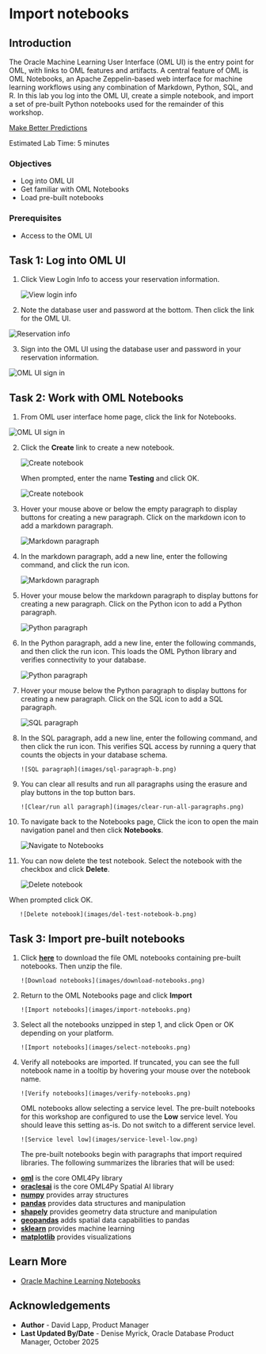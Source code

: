 # Import notebooks

## Introduction

The Oracle Machine Learning User Interface (OML UI) is the entry point for OML, with links to OML features and artifacts. A central feature of OML is OML Notebooks, an Apache Zeppelin-based web interface for machine learning workflows using any combination of Markdown, Python, SQL, and R. In this lab you log into the OML UI, create a simple notebook, and import a set of pre-built Python notebooks used for the remainder of this workshop.

[Make Better Predictions](videohub:1_4q5ul7ex)

Estimated Lab Time: 5 minutes

### Objectives

* Log into OML UI
* Get familiar with OML Notebooks
* Load pre-built notebooks

### Prerequisites

* Access to the OML UI

## Task 1: Log into OML UI

1. Click View Login Info to access your reservation information.

   ![View login info](images/view-login-info.png)

2. Note the database user and password at the bottom. Then click the link for the OML UI.

  ![Reservation info](images/reservation-information.png)

3. Sign into the OML UI using the database user and password in your reservation information.

  ![OML UI sign in](images/omluser-signin.png)

## Task 2: Work with OML Notebooks

1. From OML user interface home page, click the link for Notebooks.

  ![OML UI sign in](images/oml-homepage.png)

2. Click the **Create** link to create a new notebook.

     ![Create notebook](images/create-notebook-a.png)

   When prompted, enter the name **Testing** and click OK.

      ![Create notebook](images/create-notebook-b.png)

3. Hover your mouse above or below the empty paragraph to display buttons for creating a new paragraph. Click on the markdown icon to add a markdown paragraph.

      ![Markdown paragraph](images/md-paragraph-a.png)

4. In the markdown paragraph, add a new line, enter the following command, and click the run icon.

   ![Markdown paragraph](images/md-paragraph-b.png)

5. Hover your mouse below the markdown paragraph to display buttons for creating a new paragraph. Click on the Python icon to add a Python paragraph.

      ![Python paragraph](images/py-paragraph-a.png)

6. In the Python paragraph, add a new line, enter the following commands, and then click the run icon. This loads the OML Python library and verifies connectivity to your database.

     ![Python paragraph](images/py-paragraph-b.png)

7. Hover your mouse below the Python paragraph to display buttons for creating a new paragraph. Click on the SQL icon to add a SQL paragraph.

      ![SQL paragraph](images/sql-paragraph-a.png)

8. In the SQL paragraph, add a new line, enter the following command, and then click the run icon. This verifies SQL access by running a query that counts the objects in your database schema.

       ![SQL paragraph](images/sql-paragraph-b.png)

9. You can clear all results and run all paragraphs using the erasure and play buttons in the top button bars.

       ![Clear/run all paragraph](images/clear-run-all-paragraphs.png)

10. To navigate back to the Notebooks page, Click the icon to open the main navigation panel and then click **Notebooks**.

       ![Navigate to Notebooks](images/nav-to-notebooks.png)

11. You can now delete the test notebook. Select the notebook with the checkbox and click **Delete**.

       ![Delete notebook](images/del-test-notebook-a.png)

  When prompted click OK.

       ![Delete notebook](images/del-test-notebook-b.png)

## Task 3: Import pre-built notebooks

1. Click [**here**](https://objectstorage.us-ashburn-1.oraclecloud.com/p/7SzTWw-b4Yeg6CSktyyMNZmag67SnNSWWR2j6ntcOaihhFkNKtIxeVV70R00WCJJ/n/oradbclouducm/b/spatial_ml_algorithms/o/oml-notebooks.zip) to download the file OML notebooks containing pre-built notebooks. Then unzip the file.

       ![Download notebooks](images/download-notebooks.png)

1. Return to the OML Notebooks page and click **Import**
    
       ![Import notebooks](images/import-notebooks.png)

2. Select all the notebooks unzipped in step 1, and click Open or OK depending on your platform.

       ![Import notebooks](images/select-notebooks.png)

3. Verify all notebooks are imported. If truncated, you can see the full notebook name in a tooltip by hovering your mouse over the notebook name.

       ![Verify notebooks](images/verify-notebooks.png)

   OML notebooks allow selecting a service level. The pre-built notebooks for this workshop are configured to use the **Low** service level. You should leave this setting as-is. Do not switch to a different service level.

       ![Service level low](images/service-level-low.png)

   The pre-built notebooks begin with paragraphs that import required libraries. The following summarizes the libraries that will be used:

* [**oml**](https://docs.oracle.com/en/database/oracle/machine-learning/oml4py/2/mlapi/) is the core OML4Py library
* [**oraclesai**](https://docs.oracle.com/en/cloud/paas/autonomous-database/serverless/saipy/) is the core OML4Py Spatial AI library
* [**numpy**](https://numpy.org/) provides array structures
* [**pandas**](https://pandas.pydata.org/) provides data structures and manipulation
* [**shapely**](https://pypi.org/project/shapely/) provides geometry data structure and manipulation
* [**geopandas**](https://geopandas.org) adds spatial data capabilities to pandas
* [**sklearn**](https://scikit-learn.org) provides machine learning
* [**matplotlib**](https://matplotlib.org/) provides visualizations

## Learn More

* [Oracle Machine Learning Notebooks](https://docs.oracle.com/en/database/oracle/machine-learning/oml-notebooks/omlug/get-started-oracle-machine-learning.html)

## Acknowledgements

* **Author** - David Lapp, Product Manager
* **Last Updated By/Date**  - Denise Myrick, Oracle Database Product Manager, October 2025
